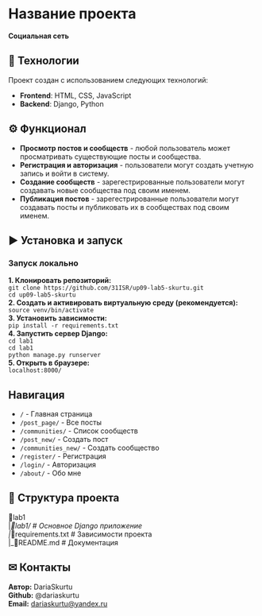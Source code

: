 # Название проекта
**Социальная сеть**

## 🚀 Технологии
Проект создан с использованием следующих технологий:
- **Frontend**: HTML, CSS, JavaScript
- **Backend**: Django, Python

  
## ⚙ Функционал
- **Просмотр постов и сообществ** - любой пользователь может просматривать существующие посты и сообщества.
- **Регистрация и авторизация** - пользователи могут создать учетную запись и войти в систему.
- **Создание сообществ** - зарегестрированные пользователи могут создавать новые сообщества под своим именем.
- **Публикация постов** - зарегестрированные пользователи могут создавать посты и публиковать их в сообществах под своим именем.

  
## ▶ Установка и запуск
### Запуск локально
**1. Клонировать репозиторий:**  
`git clone https://github.com/31ISR/up09-lab5-skurtu.git`  
`cd up09-lab5-skurtu`  
**2. Создать и активировать виртуальную среду (рекомендуется):**  
`source venv/bin/activate`  
**3. Установить зависимости:**  
`pip install -r requirements.txt`  
**4. Запустить сервер Django:**  
`cd lab1`  
`cd lab1`  
`python manage.py runserver`  
**5. Открыть в браузере:**  
`localhost:8000/`  

## Навигация
- `/` - Главная страница
- `/post_page/` - Все посты
- `/communities/` - Список сообществ
- `/post_new/` - Создать пост
- `/communities_new/` - Создать сообщество
- `/register/` - Регистрация
- `/login/` - Авторизация
- `/about/` - Обо мне

## 📂 Структура проекта
📂lab1  
|_📂lab1/ # Основное Django приложение  
|_📃requirements.txt # Зависимости проекта  
|_📃README.md # Документация   


## ✉ Контакты   
**Автор:** DariaSkurtu  
**Github:** @dariaskurtu  
**Email:** dariaskurtu@yandex.ru  


